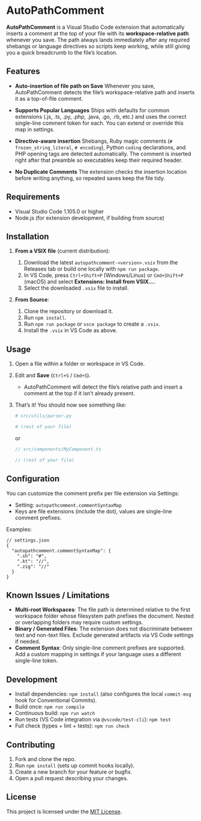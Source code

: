 # AutoPathComment

**AutoPathComment** is a Visual Studio Code extension that automatically inserts a comment at the top of your file with its **workspace-relative path** whenever you save. The path always lands immediately after any required shebangs or language directives so scripts keep working, while still giving you a quick breadcrumb to the file’s location.

## Features

- **Auto-insertion of file path on Save**
  Whenever you save, AutoPathComment detects the file’s workspace-relative path and inserts it as a top-of-file comment.

- **Supports Popular Languages**
  Ships with defaults for common extensions (.js, .ts, .py, .php, .java, .go, .rb, etc.) and uses the correct single-line comment token for each. You can extend or override this map in settings.

- **Directive-aware insertion**
  Shebangs, Ruby magic comments (`# frozen_string_literal`, `# encoding`), Python `coding` declarations, and PHP opening tags are detected automatically. The comment is inserted right after that preamble so executables keep their required header.

- **No Duplicate Comments**
  The extension checks the insertion location before writing anything, so repeated saves keep the file tidy.

## Requirements

- Visual Studio Code 1.105.0 or higher
- Node.js (for extension development, if building from source)

## Installation

1. **From a VSIX file** (current distribution):
   1. Download the latest `autopathcomment-<version>.vsix` from the Releases tab or build one locally with `npm run package`.
   2. In VS Code, press `Ctrl+Shift+P` (Windows/Linux) or `Cmd+Shift+P` (macOS) and select **Extensions: Install from VSIX...**.
   3. Select the downloaded `.vsix` file to install.

2. **From Source**:
   1. Clone the repository or download it.
   2. Run `npm install`.
   3. Run `npm run package` or `vsce package` to create a `.vsix`.
   4. Install the `.vsix` in VS Code as above.

 

## Usage

1. Open a file within a folder or workspace in VS Code.
2. Edit and **Save** (`Ctrl+S` / `Cmd+S`).
   - AutoPathComment will detect the file’s relative path and insert a comment at the top if it isn’t already present.
3. That’s it! You should now see something like:

   ```python
   # src/utils/parser.py

   # (rest of your file)
   ```

   or

   ```typescript
   // src/components/MyComponent.ts

   // (rest of your file)
   ```

## Configuration

You can customize the comment prefix per file extension via Settings:

- Setting: `autopathcomment.commentSyntaxMap`
- Keys are file extensions (include the dot), values are single-line comment prefixes.

Examples:

```jsonc
// settings.json
{
  "autopathcomment.commentSyntaxMap": {
    ".sh": "#",
    ".kt": "//",
    ".zig": "//"
  }
}
```

## Known Issues / Limitations

- **Multi-root Workspaces**: The file path is determined relative to the first workspace folder whose filesystem path prefixes the document. Nested or overlapping folders may require custom settings.
- **Binary / Generated Files**: The extension does not discriminate between text and non-text files. Exclude generated artifacts via VS Code settings if needed.
- **Comment Syntax**: Only single-line comment prefixes are supported. Add a custom mapping in settings if your language uses a different single-line token.

## Development

- Install dependencies: `npm install` (also configures the local `commit-msg` hook for Conventional Commits).
- Build once: `npm run compile`
- Continuous build: `npm run watch`
- Run tests (VS Code integration via `@vscode/test-cli`): `npm test`
- Full check (types + lint + tests): `npm run check`

## Contributing

1. Fork and clone the repo.
2. Run `npm install` (sets up commit hooks locally).
3. Create a new branch for your feature or bugfix.
4. Open a pull request describing your changes.

## License

This project is licensed under the [MIT License](LICENSE).
